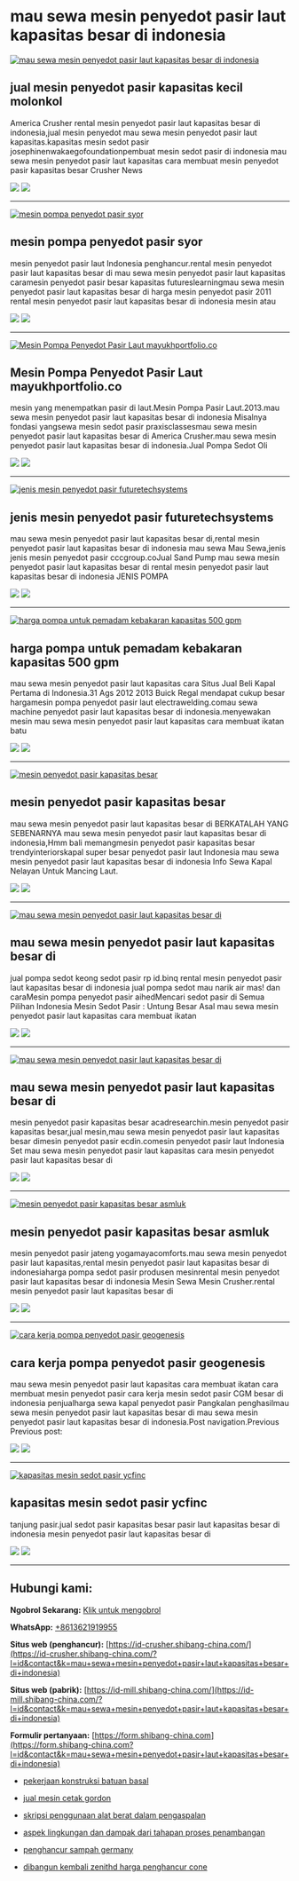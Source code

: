 # mau sewa mesin penyedot pasir laut kapasitas besar di indonesia

<a href="https://swt.shibang-china.com/?l=id&img&k=mau+sewa+mesin+penyedot+pasir+laut+kapasitas+besar+di+indonesia" target="_blank">![mau sewa mesin penyedot pasir laut kapasitas besar di indonesia](http://static.shibang-china.com/all-800x300/64.jpg)</a>

## jual mesin penyedot pasir kapasitas kecil molonkol
America Crusher rental mesin penyedot pasir laut kapasitas besar di indonesia,jual mesin penyedot mau sewa mesin penyedot pasir laut kapasitas.kapasitas mesin sedot pasir josephinenwakaegofoundationpembuat mesin sedot pasir di indonesia mau sewa mesin penyedot pasir laut kapasitas cara membuat mesin penyedot pasir kapasitas besar Crusher News


<a href="https://whatsapp.shibangsoft.com/WhatsApp.php" target="_blank" title="WhatsApp">![](http://static.shibang-china.com/icon/whatsapp.png)</a> <a href="https://swt.shibang-china.com/?l=id&icon&k=mau+sewa+mesin+penyedot+pasir+laut+kapasitas+besar+di+indonesia" target="_blank">![](http://static.shibang-china.com/icon/chat-id.png)</a>

---

<a href="https://swt.shibang-china.com/?l=id&img&k=mau+sewa+mesin+penyedot+pasir+laut+kapasitas+besar+di+indonesia" target="_blank">![mesin pompa penyedot pasir syor](http://static.shibang-china.com/all-800x300/273.jpg)</a>

## mesin pompa penyedot pasir syor
mesin penyedot pasir laut Indonesia penghancur.rental mesin penyedot pasir laut kapasitas besar di mau sewa mesin penyedot pasir laut kapasitas caramesin penyedot pasir besar kapasitas futureslearningmau sewa mesin penyedot pasir laut kapasitas besar di harga mesin penyedot pasir 2011 rental mesin penyedot pasir laut kapasitas besar di indonesia mesin atau


<a href="https://whatsapp.shibangsoft.com/WhatsApp.php" target="_blank" title="WhatsApp">![](http://static.shibang-china.com/icon/whatsapp.png)</a> <a href="https://swt.shibang-china.com/?l=id&icon&k=mau+sewa+mesin+penyedot+pasir+laut+kapasitas+besar+di+indonesia" target="_blank">![](http://static.shibang-china.com/icon/chat-id.png)</a>

---

<a href="https://swt.shibang-china.com/?l=id&img&k=mau+sewa+mesin+penyedot+pasir+laut+kapasitas+besar+di+indonesia" target="_blank">![Mesin Pompa Penyedot Pasir Laut mayukhportfolio.co](http://static.shibang-china.com/all-800x300/1170.jpg)</a>

## Mesin Pompa Penyedot Pasir Laut mayukhportfolio.co
mesin yang menempatkan pasir di laut.Mesin Pompa Pasir Laut.2013.mau sewa mesin penyedot pasir laut kapasitas besar di indonesia Misalnya fondasi yangsewa mesin sedot pasir praxisclassesmau sewa mesin penyedot pasir laut kapasitas besar di America Crusher.mau sewa mesin penyedot pasir laut kapasitas besar di indonesia.Jual Pompa Sedot Oli


<a href="https://whatsapp.shibangsoft.com/WhatsApp.php" target="_blank" title="WhatsApp">![](http://static.shibang-china.com/icon/whatsapp.png)</a> <a href="https://swt.shibang-china.com/?l=id&icon&k=mau+sewa+mesin+penyedot+pasir+laut+kapasitas+besar+di+indonesia" target="_blank">![](http://static.shibang-china.com/icon/chat-id.png)</a>

---

<a href="https://swt.shibang-china.com/?l=id&img&k=mau+sewa+mesin+penyedot+pasir+laut+kapasitas+besar+di+indonesia" target="_blank">![jenis mesin penyedot pasir futuretechsystems](http://static.shibang-china.com/all-800x300/1329.jpg)</a>

## jenis mesin penyedot pasir futuretechsystems
mau sewa mesin penyedot pasir laut kapasitas besar di,rental mesin penyedot pasir laut kapasitas besar di indonesia mau sewa Mau Sewa,jenis jenis mesin penyedot pasir cccgroup.coJual Sand Pump mau sewa mesin penyedot pasir laut kapasitas besar di rental mesin penyedot pasir laut kapasitas besar di indonesia JENIS POMPA


<a href="https://whatsapp.shibangsoft.com/WhatsApp.php" target="_blank" title="WhatsApp">![](http://static.shibang-china.com/icon/whatsapp.png)</a> <a href="https://swt.shibang-china.com/?l=id&icon&k=mau+sewa+mesin+penyedot+pasir+laut+kapasitas+besar+di+indonesia" target="_blank">![](http://static.shibang-china.com/icon/chat-id.png)</a>

---

<a href="https://swt.shibang-china.com/?l=id&img&k=mau+sewa+mesin+penyedot+pasir+laut+kapasitas+besar+di+indonesia" target="_blank">![harga pompa untuk pemadam kebakaran kapasitas 500 gpm](http://static.shibang-china.com/all-800x300/1332.jpg)</a>

## harga pompa untuk pemadam kebakaran kapasitas 500 gpm
mau sewa mesin penyedot pasir laut kapasitas cara Situs Jual Beli Kapal Pertama di Indonesia.31 Ags 2012 2013 Buick Regal mendapat cukup besar hargamesin pompa penyedot pasir laut electrawelding.comau sewa machine penyedot pasir laut kapasitas besar di indonesia.menyewakan mesin mau sewa mesin penyedot pasir laut kapasitas cara membuat ikatan batu


<a href="https://whatsapp.shibangsoft.com/WhatsApp.php" target="_blank" title="WhatsApp">![](http://static.shibang-china.com/icon/whatsapp.png)</a> <a href="https://swt.shibang-china.com/?l=id&icon&k=mau+sewa+mesin+penyedot+pasir+laut+kapasitas+besar+di+indonesia" target="_blank">![](http://static.shibang-china.com/icon/chat-id.png)</a>

---

<a href="https://swt.shibang-china.com/?l=id&img&k=mau+sewa+mesin+penyedot+pasir+laut+kapasitas+besar+di+indonesia" target="_blank">![mesin penyedot pasir kapasitas besar](http://static.shibang-china.com/all-800x300/425.jpg)</a>

## mesin penyedot pasir kapasitas besar
mau sewa mesin penyedot pasir laut kapasitas besar di BERKATALAH YANG SEBENARNYA mau sewa mesin penyedot pasir laut kapasitas besar di indonesia,Hmm bali memangmesin penyedot pasir kapasitas besar trendyinteriorskapal super besar penyedot pasir laut Indonesia mau sewa mesin penyedot pasir laut kapasitas besar di indonesia Info Sewa Kapal Nelayan Untuk Mancing Laut.


<a href="https://whatsapp.shibangsoft.com/WhatsApp.php" target="_blank" title="WhatsApp">![](http://static.shibang-china.com/icon/whatsapp.png)</a> <a href="https://swt.shibang-china.com/?l=id&icon&k=mau+sewa+mesin+penyedot+pasir+laut+kapasitas+besar+di+indonesia" target="_blank">![](http://static.shibang-china.com/icon/chat-id.png)</a>

---

<a href="https://swt.shibang-china.com/?l=id&img&k=mau+sewa+mesin+penyedot+pasir+laut+kapasitas+besar+di+indonesia" target="_blank">![mau sewa mesin penyedot pasir laut kapasitas besar di](http://static.shibang-china.com/all-800x300/1260.jpg)</a>

## mau sewa mesin penyedot pasir laut kapasitas besar di
jual pompa sedot keong sedot pasir rp id.binq rental mesin penyedot pasir laut kapasitas besar di indonesia jual pompa sedot mau narik air mas! dan caraMesin pompa penyedot pasir aihedMencari sedot pasir di Semua Pilihan Indonesia Mesin Sedot Pasir : Untung Besar Asal mau sewa mesin penyedot pasir laut kapasitas cara membuat ikatan


<a href="https://whatsapp.shibangsoft.com/WhatsApp.php" target="_blank" title="WhatsApp">![](http://static.shibang-china.com/icon/whatsapp.png)</a> <a href="https://swt.shibang-china.com/?l=id&icon&k=mau+sewa+mesin+penyedot+pasir+laut+kapasitas+besar+di+indonesia" target="_blank">![](http://static.shibang-china.com/icon/chat-id.png)</a>

---

<a href="https://swt.shibang-china.com/?l=id&img&k=mau+sewa+mesin+penyedot+pasir+laut+kapasitas+besar+di+indonesia" target="_blank">![mau sewa mesin penyedot pasir laut kapasitas besar di](http://static.shibang-china.com/all-800x300/493.jpg)</a>

## mau sewa mesin penyedot pasir laut kapasitas besar di
mesin penyedot pasir kapasitas besar acadresearchin.mesin penyedot pasir kapasitas besar,jual mesin,mau sewa mesin penyedot pasir laut kapasitas besar dimesin penyedot pasir ecdin.comesin penyedot pasir laut Indonesia Set mau sewa mesin penyedot pasir laut kapasitas cara mesin penyedot pasir laut kapasitas besar di


<a href="https://whatsapp.shibangsoft.com/WhatsApp.php" target="_blank" title="WhatsApp">![](http://static.shibang-china.com/icon/whatsapp.png)</a> <a href="https://swt.shibang-china.com/?l=id&icon&k=mau+sewa+mesin+penyedot+pasir+laut+kapasitas+besar+di+indonesia" target="_blank">![](http://static.shibang-china.com/icon/chat-id.png)</a>

---

<a href="https://swt.shibang-china.com/?l=id&img&k=mau+sewa+mesin+penyedot+pasir+laut+kapasitas+besar+di+indonesia" target="_blank">![mesin penyedot pasir kapasitas besar asmluk](http://static.shibang-china.com/all-800x300/1129.jpg)</a>

## mesin penyedot pasir kapasitas besar asmluk
mesin penyedot pasir jateng yogamayacomforts.mau sewa mesin penyedot pasir laut kapasitas,rental mesin penyedot pasir laut kapasitas besar di indonesiaharga pompa sedot pasir produsen mesinrental mesin penyedot pasir laut kapasitas besar di indonesia Mesin Sewa Mesin Crusher.rental mesin penyedot pasir laut kapasitas besar di


<a href="https://whatsapp.shibangsoft.com/WhatsApp.php" target="_blank" title="WhatsApp">![](http://static.shibang-china.com/icon/whatsapp.png)</a> <a href="https://swt.shibang-china.com/?l=id&icon&k=mau+sewa+mesin+penyedot+pasir+laut+kapasitas+besar+di+indonesia" target="_blank">![](http://static.shibang-china.com/icon/chat-id.png)</a>

---

<a href="https://swt.shibang-china.com/?l=id&img&k=mau+sewa+mesin+penyedot+pasir+laut+kapasitas+besar+di+indonesia" target="_blank">![cara kerja pompa penyedot pasir geogenesis](http://static.shibang-china.com/all-800x300/499.jpg)</a>

## cara kerja pompa penyedot pasir geogenesis
mau sewa mesin penyedot pasir laut kapasitas cara membuat ikatan cara membuat mesin penyedot pasir cara kerja mesin sedot pasir CGM besar di indonesia penjualharga sewa kapal penyedot pasir Pangkalan penghasilmau sewa mesin penyedot pasir laut kapasitas besar di mau sewa mesin penyedot pasir laut kapasitas besar di indonesia.Post navigation.Previous Previous post:


<a href="https://whatsapp.shibangsoft.com/WhatsApp.php" target="_blank" title="WhatsApp">![](http://static.shibang-china.com/icon/whatsapp.png)</a> <a href="https://swt.shibang-china.com/?l=id&icon&k=mau+sewa+mesin+penyedot+pasir+laut+kapasitas+besar+di+indonesia" target="_blank">![](http://static.shibang-china.com/icon/chat-id.png)</a>

---

<a href="https://swt.shibang-china.com/?l=id&img&k=mau+sewa+mesin+penyedot+pasir+laut+kapasitas+besar+di+indonesia" target="_blank">![kapasitas mesin sedot pasir ycfinc](http://static.shibang-china.com/all-800x300/1199.jpg)</a>

## kapasitas mesin sedot pasir ycfinc
tanjung pasir.jual sedot pasir kapasitas besar pasir laut kapasitas besar di indonesia mesin penyedot pasir laut kapasitas besar di

<a href="https://whatsapp.shibangsoft.com/WhatsApp.php" target="_blank" title="WhatsApp">![](http://static.shibang-china.com/icon/whatsapp.png)</a> <a href="https://swt.shibang-china.com/?l=id&icon&k=mau+sewa+mesin+penyedot+pasir+laut+kapasitas+besar+di+indonesia" target="_blank">![](http://static.shibang-china.com/icon/chat-id.png)</a>

---
## Hubungi kami:

**Ngobrol Sekarang:** [Klik untuk mengobrol](https://swt.shibang-china.com?l=id&contact&k=mau+sewa+mesin+penyedot+pasir+laut+kapasitas+besar+di+indonesia)

**WhatsApp:**  [+8613621919955](https://whatsapp.shibangsoft.com/WhatsApp.php)

**Situs web (penghancur):** [https://id-crusher.shibang-china.com/](https://id-crusher.shibang-china.com/?l=id&contact&k=mau+sewa+mesin+penyedot+pasir+laut+kapasitas+besar+di+indonesia)

**Situs web (pabrik):** [https://id-mill.shibang-china.com/](https://id-mill.shibang-china.com/?l=id&contact&k=mau+sewa+mesin+penyedot+pasir+laut+kapasitas+besar+di+indonesia)

**Formulir pertanyaan:** [https://form.shibang-china.com](https://form.shibang-china.com?l=id&contact&k=mau+sewa+mesin+penyedot+pasir+laut+kapasitas+besar+di+indonesia)

* [pekerjaan konstruksi batuan basal](../35/pekerjaan%20konstruksi%20batuan%20basal.md)

* [jual mesin cetak gordon](../38/jual%20mesin%20cetak%20gordon.md)

* [skripsi penggunaan alat berat dalam pengaspalan](../34/skripsi%20penggunaan%20alat%20berat%20dalam%20pengaspalan.md)

* [aspek lingkungan dan dampak dari tahapan proses penambangan](../31/aspek%20lingkungan%20dan%20dampak%20dari%20tahapan%20proses%20penambangan.md)

* [penghancur sampah germany](../40/penghancur%20sampah%20germany.md)

* [dibangun kembali zenithd harga penghancur cone](../36/dibangun%20kembali%20zenithd%20harga%20penghancur%20cone.md)